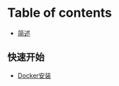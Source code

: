 # Table of contents

* [简述](README.md)

## 快速开始

* [Docker安装](kuai-su-kai-shi/docker-an-zhuang.md)

